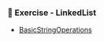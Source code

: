 ### 📝 Exercise - LinkedList
- [BasicStringOperations](https://github.com/Adhyashetty-bit/1workedexample/blob/main/basicstringoperations/StringOperations.png)
